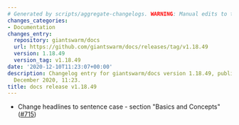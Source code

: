 ```yaml
---
# Generated by scripts/aggregate-changelogs. WARNING: Manual edits to this files will be overwritten.
changes_categories:
- Documentation
changes_entry:
  repository: giantswarm/docs
  url: https://github.com/giantswarm/docs/releases/tag/v1.18.49
  version: 1.18.49
  version_tag: v1.18.49
date: '2020-12-10T11:23:07+00:00'
description: Changelog entry for giantswarm/docs version 1.18.49, published on 10
  December 2020, 11:23.
title: docs release v1.18.49
---
```


- Change headlines to sentence case - section "Basics and Concepts" ([#715](https://github.com/giantswarm/docs/pull/715))

